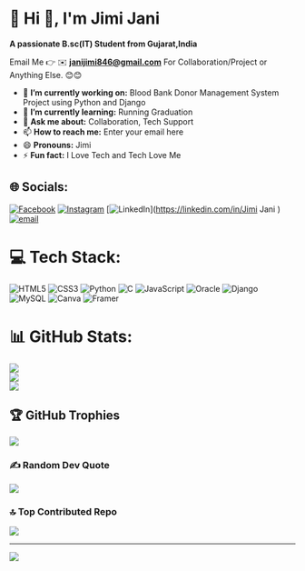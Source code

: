 # 💫 Hi 👋, I'm Jimi Jani
**A passionate B.sc(IT) Student from Gujarat,India**

Email Me 👉 ✉️ **janijimi846@gmail.com** For Collaboration/Project or Anything Else. 😊😊

- 🔭 **I’m currently working on:** Blood Bank Donor Management System Project using Python and Django
- 🌱 **I’m currently learning:** Running Graduation 
- 💬 **Ask me about:** Collaboration, Tech Support
- 📫 **How to reach me:** Enter your email here
- 😄 **Pronouns:** Jimi
- ⚡ **Fun fact:** I Love Tech and Tech Love Me

## 🌐 Socials:
[![Facebook](https://img.shields.io/badge/Facebook-%231877F2.svg?logo=Facebook&logoColor=white)](https://facebook.com/j.pjani1) [![Instagram](https://img.shields.io/badge/Instagram-%23E4405F.svg?logo=Instagram&logoColor=white)](https://instagram.com/j.pjani1) [![LinkedIn](https://img.shields.io/badge/LinkedIn-%230077B5.svg?logo=linkedin&logoColor=white)](https://linkedin.com/in/Jimi Jani ) [![email](https://img.shields.io/badge/Email-D14836?logo=gmail&logoColor=white)](mailto:janijimi846@gmail.com) 

# 💻 Tech Stack:
![HTML5](https://img.shields.io/badge/html5-%23E34F26.svg?style=for-the-badge&logo=html5&logoColor=white) ![CSS3](https://img.shields.io/badge/css3-%231572B6.svg?style=for-the-badge&logo=css3&logoColor=white) ![Python](https://img.shields.io/badge/python-3670A0?style=for-the-badge&logo=python&logoColor=ffdd54) ![C](https://img.shields.io/badge/c-%2300599C.svg?style=for-the-badge&logo=c&logoColor=white) ![JavaScript](https://img.shields.io/badge/javascript-%23323330.svg?style=for-the-badge&logo=javascript&logoColor=%23F7DF1E) ![Oracle](https://img.shields.io/badge/Oracle-F80000?style=for-the-badge&logo=oracle&logoColor=white) ![Django](https://img.shields.io/badge/django-%23092E20.svg?style=for-the-badge&logo=django&logoColor=white) ![MySQL](https://img.shields.io/badge/mysql-4479A1.svg?style=for-the-badge&logo=mysql&logoColor=white) ![Canva](https://img.shields.io/badge/Canva-%2300C4CC.svg?style=for-the-badge&logo=Canva&logoColor=white) ![Framer](https://img.shields.io/badge/Framer-black?style=for-the-badge&logo=framer&logoColor=blue)
# 📊 GitHub Stats:
![](https://github-readme-stats.vercel.app/api?username=janijimi846-bot&theme=dark&hide_border=false&include_all_commits=true&count_private=false)<br/>
![](https://nirzak-streak-stats.vercel.app/?user=janijimi846-bot&theme=dark&hide_border=false)<br/>
![](https://github-readme-stats.vercel.app/api/top-langs/?username=janijimi846-bot&theme=dark&hide_border=false&include_all_commits=true&count_private=false&layout=compact)

## 🏆 GitHub Trophies
![](https://github-profile-trophy.vercel.app/?username=janijimi846-bot&theme=radical&no-frame=false&no-bg=true&margin-w=4)

### ✍️ Random Dev Quote
![](https://quotes-github-readme.vercel.app/api?type=horizontal&theme=radical)

### 🔝 Top Contributed Repo
![](https://github-contributor-stats.vercel.app/api?username=janijimi846-bot&limit=5&theme=dark&combine_all_yearly_contributions=true)

---
[![](https://visitcount.itsvg.in/api?id=janijimi846-bot&icon=0&color=0)](https://visitcount.itsvg.in)

<!-- Proudly created with GPRM ( https://gprm.itsvg.in ) -->
